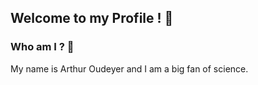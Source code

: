 ## Welcome to my Profile ! 🚀

### Who am I ? 🤷‍

My name is Arthur Oudeyer and I am a big fan of science.
